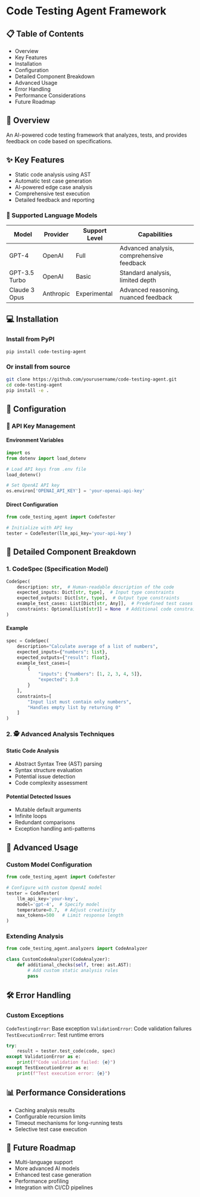 # Code Testing Agent Framework

## 📋 Table of Contents

- Overview
- Key Features
- Installation
- Configuration
- Detailed Component Breakdown
- Advanced Usage
- Error Handling
- Performance Considerations
- Future Roadmap


## 🚀 Overview
An AI-powered code testing framework that analyzes, tests, and provides feedback on code based on specifications.

## ✨ Key Features
- Static code analysis using AST
- Automatic test case generation
- AI-powered edge case analysis
- Comprehensive test execution
- Detailed feedback and reporting

### 🤖 Supported Language Models

| Model     | Provider     | Support Level     | Capabilities     |
|--------------|--------------|--------------|--------------|
| GPT-4 | OpenAI | Full | Advanced analysis, comprehensive feedback |
| GPT-3.5 Turbo | OpenAI | Basic | Standard analysis, limited depth |
| Claude 3 Opus | Anthropic | Experimental | Advanced reasoning, nuanced feedback |

## 💻 Installation

### Install from PyPI
```bash
pip install code-testing-agent
```

### Or install from source
```bash
git clone https://github.com/yourusername/code-testing-agent.git
cd code-testing-agent
pip install -e .
```

## 🔧 Configuration

### 🔑 API Key Management

#### Environment Variables
```python
import os
from dotenv import load_dotenv

# Load API keys from .env file
load_dotenv()

# Set OpenAI API key
os.environ['OPENAI_API_KEY'] = 'your-openai-api-key'
```

#### Direct Configuration
```python
from code_testing_agent import CodeTester

# Initialize with API key
tester = CodeTester(llm_api_key='your-api-key')
```

## 🔬 Detailed Component Breakdown

### 1. CodeSpec (Specification Model)
```python
CodeSpec(
    description: str,  # Human-readable description of the code
    expected_inputs: Dict[str, type],  # Input type constraints
    expected_outputs: Dict[str, type],  # Output type constraints
    example_test_cases: List[Dict[str, Any]],  # Predefined test cases
    constraints: Optional[List[str]] = None  # Additional code constraints
)
```

#### Example
```python 
spec = CodeSpec(
    description="Calculate average of a list of numbers",
    expected_inputs={"numbers": list},
    expected_outputs={"result": float},
    example_test_cases=[
        {
            "inputs": {"numbers": [1, 2, 3, 4, 5]},
            "expected": 3.0
        }
    ],
    constraints=[
        "Input list must contain only numbers",
        "Handles empty list by returning 0"
    ]
)
```

### 2. 🕵️ Advanced Analysis Techniques

#### Static Code Analysis

- Abstract Syntax Tree (AST) parsing
- Syntax structure evaluation
- Potential issue detection
- Code complexity assessment

#### Potential Detected Issues

- Mutable default arguments
- Infinite loops
- Redundant comparisons
- Exception handling anti-patterns

## 🚀 Advanced Usage

### Custom Model Configuration
```python
from code_testing_agent import CodeTester
```

```python
# Configure with custom OpenAI model
tester = CodeTester(
    llm_api_key='your-key',
    model='gpt-4',  # Specify model
    temperature=0.7,  # Adjust creativity
    max_tokens=500   # Limit response length
)
```

### Extending Analysis
```python
from code_testing_agent.analyzers import CodeAnalyzer

class CustomCodeAnalyzer(CodeAnalyzer):
    def additional_checks(self, tree: ast.AST):
        # Add custom static analysis rules
        pass
```

## 🛠 Error Handling

### Custom Exceptions

```CodeTestingError```: Base exception
```ValidationError```: Code validation failures
```TestExecutionError```: Test runtime errors

```python
try:
    result = tester.test_code(code, spec)
except ValidationError as e:
    print(f"Code validation failed: {e}")
except TestExecutionError as e:
    print(f"Test execution error: {e}")
```

## 📊 Performance Considerations

- Caching analysis results
- Configurable recursion limits
- Timeout mechanisms for long-running tests
- Selective test case execution


## 🚦 Future Roadmap
- Multi-language support
- More advanced AI models
- Enhanced test case generation
- Performance profiling
- Integration with CI/CD pipelines